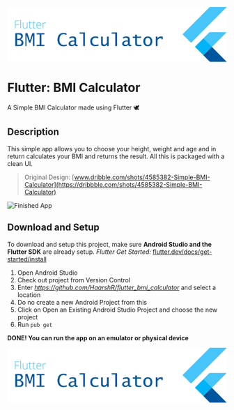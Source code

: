 ![BMI Calculator Banner](https://github.com/HaarshR/Images/blob/master/flutter_bmi_calculator_banner.png)

# Flutter: BMI Calculator

A Simple BMI Calculator made using Flutter 🕊

## Description

This simple app allows you to choose your height, weight and age and in return calculates your BMI and returns the result.
All this is packaged with a clean UI.

> Original Design: [www.dribble.com/shots/4585382-Simple-BMI-Calculator](https://dribbble.com/shots/4585382-Simple-BMI-Calculator)

![Finished App](https://github.com/HaarshR/Images/blob/master/flutter_bmi_calculator_gif.gif)

## Download and Setup

To download and setup this project, make sure **Android Studio and the Flutter SDK** are already setup.
*Flutter Get Started:* [flutter.dev/docs/get-started/install](https://flutter.dev/docs/get-started/install)

1. Open Android Studio
2. Check out project from Version Control
3. Enter  *https://github.com/HaarshR/flutter_bmi_calculator* and select a location
4. Do no create a new Android Project from this
5. Click on Open an Existing Android Studio Project and choose the new project
6. Run  `pub get`

**DONE! You can run the app on an emulator or physical device**

![BMI Calculator Banner](https://github.com/HaarshR/Images/blob/master/flutter_bmi_calculator_banner.png)